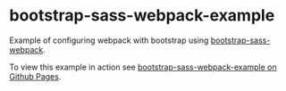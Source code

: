 bootstrap-sass-webpack-example
=========================

Example of configuring webpack with bootstrap using [bootstrap-sass-webpack](https://github.com/justin808/bootstrap-sass-webpack).

To view this example in action see [bootstrap-sass-webpack-example on Github Pages](http://bline.github.io/bootstrap-sass-webpack-example/).

